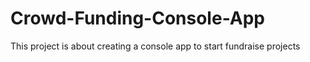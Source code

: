 # Crowd-Funding-Console-App
This project is about creating a console app to start fundraise projects

